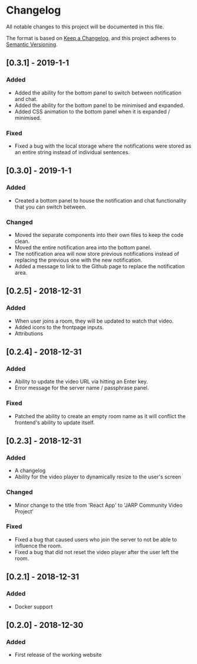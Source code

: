 # Changelog
All notable changes to this project will be documented in this file.

The format is based on [Keep a Changelog](https://keepachangelog.com/en/1.0.0/),
and this project adheres to [Semantic Versioning](https://semver.org/spec/v2.0.0.html).

## [0.3.1] - 2019-1-1
### Added
- Added the ability for the bottom panel to switch between notification and
chat.
- Added the ability for the bottom panel to be minimised and expanded.
- Added CSS animation to the bottom panel when it is expanded / minimised.

### Fixed
- Fixed a bug with the local storage where the notifications were stored as
an entire string instead of individual sentences.

## [0.3.0] - 2019-1-1
### Added
- Created a bottom panel to house the notification and chat functionality that
you can switch between.

### Changed
- Moved the separate components into their own files to keep the code clean.
- Moved the entire notification area into the bottom panel.
- The notification area will now store previous notifications instead of
replacing the previous one with the new notification.
- Added a message to link to the Github page to replace the notification area.

## [0.2.5] - 2018-12-31
### Added
- When user joins a room, they will be updated to watch that video.
- Added icons to the frontpage inputs.
- Attributions

## [0.2.4] - 2018-12-31
### Added
- Ability to update the video URL via hitting an Enter key.
- Error message for the server name / passphrase panel.

### Fixed
- Patched the ability to create an empty room name as it will conflict the
frontend's ability to update itself.

## [0.2.3] - 2018-12-31
### Added
- A changelog
- Ability for the video player to dynamically resize to the user's screen

### Changed
- Minor change to the title from 'React App' to 'JARP Community Video Project'

### Fixed
- Fixed a bug that caused users who join the server to not be able to influence the
room.
- Fixed a bug that did not reset the video player after the user left the room.

## [0.2.1] - 2018-12-31
### Added
- Docker support

## [0.2.0] - 2018-12-30
### Added
- First release of the working website
